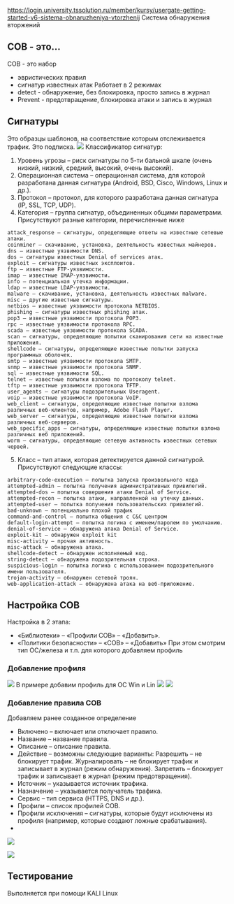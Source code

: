 https://login.university.tssolution.ru/member/kursy/usergate-getting-started-v6-sistema-obnaruzheniya-vtorzhenij
Система обнаружения вторжений
## СОВ - это...
СОВ - это набор
- эвристических правил
- сигнатур известных атак
Работает в 2 режимах
- detect - обнаружение, без блокировка, просто запись в журнал
- Prevent - предотвращение, блокировка атаки и запись в журнал
## Сигнатуры
Это образцы шаблонов, на соответствие которым отслеживается трафик. Это подписка. 
![](../_Pictures/image_20250120210401.png)
Классификатор сигнатур:
1. Уровень угрозы – риск сигнатуры по 5-ти бальной шкале (очень низкий, низкий, средний, высокий, очень высокий).
2. Операционная система – операционная система, для которой разработана данная сигнатура (Android, BSD, Cisco, Windows, Linux и др.).
3. Протокол – протокол, для которого разработана данная сигнатура (IP, SSL, TCP, UDP). 
4. Категория – группа сигнатур, объединенных общими параметрами. Присутствуют разные категории, перечисленные ниже
```
attack_response – сигнатуры, определяющие ответы на известные сетевые атаки.
coinminer – скачивание, установка, деятельность известных майнеров.
dns – известные уязвимости DNS.
dos – сигнатуры известных Denial of services атак.
exploit – сигнатуры известных эксплоитов.
ftp – известные FTP-уязвимости.
imap – известные IMAP-уязвимости.
info – потенциальная утечка информации.
ldap – известные LDAP-уязвимости.
malware – скачивание, установка, деятельность известных malware.
misc – другие известные сигнатуры.
netbios – известные уязвимости протокола NETBIOS.
phishing – сигнатуры известных phishing атак.
pop3 – известные уязвимости протокола POP3.
rpc – известные уязвимости протокола RPC.
scada – известные уязвимости протокола SCADA.
scan – сигнатуры, определяющие попытки сканирования сети на известные приложения.
shellcode – сигнатуры, определяющие известные попытки запуска программных оболочек.
smtp – известные уязвимости протокола SMTP.
snmp – известные уязвимости протокола SNMP.
sql – известные уязвимости SQL.
telnet – известные попытки взлома по протоколу telnet.
tftp – известные уязвимости протокола TFTP.
user_agents – сигнатуры подозрительных Useragent.
voip – известные уязвимости протокола VoIP.
web_client – сигнатуры, определяющие известные попытки взлома различных веб-клиентов, например, Adobe Flash Player.
web_server – сигнатуры, определяющие известные попытки взлома различных веб-серверов.
web_specific_apps – сигнатуры, определяющие известные попытки взлома различных веб приложений.
worm – сигнатуры, определяющие сетевую активность известных сетевых червей.
```
5. Класс – тип атаки, которая детектируется данной сигнатурой. Присутствуют следующие классы:
```
arbitrary-code-execution – попытка запуска произвольного кода
attempted-admin – попытка получения административных привилегий.
attempted-dos – попытка совершения атаки Denial of Service.
attempted-recon – попытка атаки, направленной на утечку данных.
attempted-user – попытка получения пользовательских привилегий.
bad-unknown – потенциально плохой трафик
command-and-control – попытка общения с C&C центром
default-login-attempt – попытка логина с именем/паролем по умолчанию.
denial-of-service – обнаружена атака Denial of Service.
exploit-kit – обнаружен exploit kit
misc-activity – прочая активность.
misc-attack – обнаружена атака.
shellcode-detect – обнаружен исполняемый код.
string-detect – обнаружена подозрительная строка.
suspicious-login – попытка логина с использованием подозрительного имени пользователя.
trojan-activity – обнаружен сетевой троян.
web-application-attack – обнаружена атака на веб-приложение.

```

## Настройка СОВ
Настройка в 2 этапа:
- «Библиотеки» – «Профили СОВ» – «Добавить». 
- «Политики безопасности» – «СОВ» – «Добавить»
При этом смотрим тип ОС/железа и т.п. для которого добавляем профиль
### Добавление профиля
![](../_Pictures/image_20250120204811.png)
В примере добавим профиль для ОС Win и Lin
![](../_Pictures/image_20250120210007.png)
![](../_Pictures/image_20250120210213.png)


### Добавление правила СОВ
Добавляем ранее созданное определение
- Включено – включает или отключает правило.
- Название – название правила.
- Описание – описание правила.
- Действие – возможны следующие варианты:
    Разрешить – не блокирует трафик.
    Журналировать – не блокирует трафик и записывает в журнал (режим обнаружения).
    Запретить – блокирует трафик и записывает в журнал (режим предотвращения).
- Источник – указывается источник трафика.
- Назначение – указывается получатель трафика.
- Сервис – тип сервиса (HTTPS, DNS и др.).
- Профили – список профилей СОВ.
- Профили исключения – сигнатуры, которые будут исключены из профиля (например, которые создают ложные срабатывания).
- 
![](../_Pictures/image_20250120205211.png)

![](../_Pictures/image_20250120205346.png)

## Тестирование
Выполняется при помощи KALI Linux
